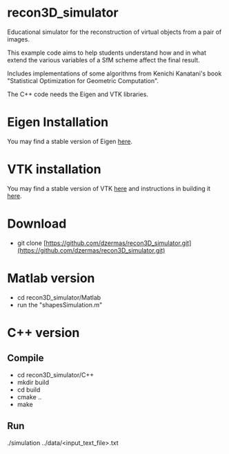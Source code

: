 # recon3D_simulator
Educational simulator for the reconstruction of virtual objects from a pair of images.

This example code aims to help students understand how and in what extend the various variables of a SfM scheme affect the final result.

Includes implementations of some algorithms from Kenichi Kanatani's book "Statistical Optimization for Geometric Computation".

The C++ code needs the Eigen and VTK libraries.

# Eigen Installation
You may find a stable version of Eigen [here](http://eigen.tuxfamily.org/index.php?title=Main_Page).

# VTK installation
You may find a stable version of VTK [here](https://github.com/Kitware/VTK/tree/release-6.3) and instructions in building it [here](http://www.vtk.org/Wiki/VTK/Building/Linux).

# Download
* git clone [https://github.com/dzermas/recon3D_simulator.git](https://github.com/dzermas/recon3D_simulator.git)

# Matlab version
* cd recon3D_simulator/Matlab
* run the "shapesSimulation.m"

# C++ version
## Compile
* cd recon3D_simulator/C++
* mkdir build
* cd build
* cmake ..
* make

## Run
./simulation ../data/<input_text_file>.txt
